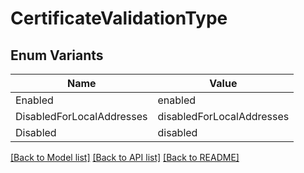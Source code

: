 # CertificateValidationType

## Enum Variants

| Name | Value |
|---- | -----|
| Enabled | enabled |
| DisabledForLocalAddresses | disabledForLocalAddresses |
| Disabled | disabled |


[[Back to Model list]](../README.md#documentation-for-models) [[Back to API list]](../README.md#documentation-for-api-endpoints) [[Back to README]](../README.md)



